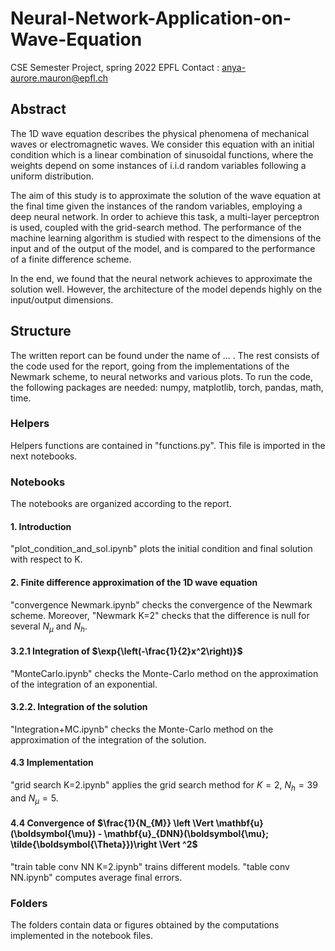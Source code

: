 # Neural-Network-Application-on-Wave-Equation
CSE Semester Project, spring 2022
EPFL
Contact : anya-aurore.mauron@epfl.ch

## Abstract 
The 1D wave equation describes the physical phenomena of mechanical waves or electromagnetic waves. We consider this equation with an initial condition which is a linear combination of sinusoidal functions, where the weights depend on some instances of i.i.d random variables following a uniform distribution.  

The aim of this study is to approximate the solution of the wave equation at the final time given the instances of the random variables, employing a deep neural network. In order to achieve this task, a multi-layer perceptron is used, coupled with the grid-search method. The performance of the machine learning algorithm is studied with respect to the dimensions of the input and of the output of the model, and is compared to the performance of a finite difference scheme.

In the end, we found that the neural network achieves to approximate the solution well. However, the architecture of the model depends highly on the input/output dimensions. 

## Structure
The written report can be found under the name of ... . The rest consists of the code used for the report, going from the implementations of the Newmark scheme, to neural networks and various plots. 
To run the code, the following packages are needed: numpy, matplotlib, torch, pandas, math, time.

### Helpers
Helpers functions are contained in "functions.py". This file is imported in the next notebooks.

### Notebooks
The notebooks are organized according to the report. 

#### 1. Introduction
"plot_condition_and_sol.ipynb" plots the initial condition and final solution with respect to K. 

#### 2. Finite difference approximation of the 1D wave equation
"convergence Newmark.ipynb" checks the convergence of the Newmark scheme. Moreover, "Newmark K=2" checks that the difference is null for several $N_\mu$ and $N_h$.

#### 3.2.1 Integration of $\exp{\left(-\frac{1}{2}x^2\right)}$
"MonteCarlo.ipynb" checks the Monte-Carlo method on the approximation of the integration of an exponential. 

#### 3.2.2. Integration of the solution
"Integration+MC.ipynb" checks the Monte-Carlo method on the approximation of the integration of the solution.

#### 4.3 Implementation
"grid search K=2.ipynb" applies the grid search method for $K=2$, $N_h = 39$ and $N_\mu = 5$.

#### 4.4 Convergence of $\frac{1}{N_{M}} \left \Vert \mathbf{u}(\boldsymbol{\mu}) - \mathbf{u}_{DNN}(\boldsymbol{\mu}; \tilde{\boldsymbol{\Theta}})\right \Vert ^2$
"train table conv NN K=2.ipynb" trains different models. 
"table conv NN.ipynb" computes average final errors. 

### Folders
The folders contain data or figures obtained by the computations implemented in the notebook files.
